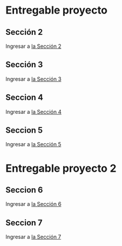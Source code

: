 # Entregable proyecto

 ## Sección 2

 Ingresar a [la Sección 2](./Section2/README.md)

 ## Sección 3

 Ingresar a [la Sección 3](./Section3/README.md)

 ## Seccion 4

  Ingresar a [la Sección 4](./Section4/README.md)

 ## Seccion 5

  Ingresar a [la Sección 5](./Section5/README.md)

# Entregable proyecto 2

 ## Seccion 6
  Ingresar a [la Sección 6](./Section6/README.md)

 ## Seccion 7
  Ingresar a [la Sección 7](./Section7/README.md)